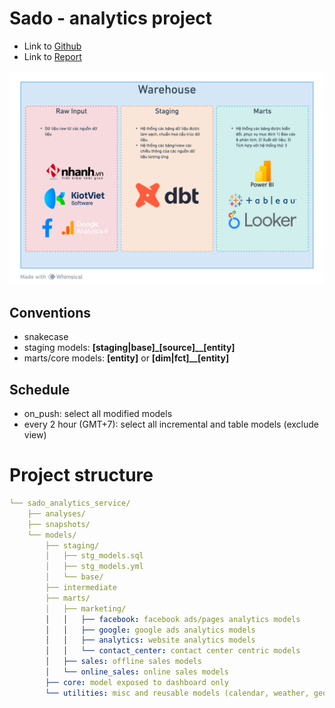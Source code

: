 # Sado - analytics project

- Link to [Github](<https://github.com/chienazazaz/sado_analytics_services>)
- Link to [Report](<https://headscloud.dev>)

![architecture](.github/project_structure.png)

## Conventions
- snakecase
- staging models: **[staging|base]_[source]__[entity]**
- marts/core models: **[entity]** or **[dim|fct]__[entity]**

## Schedule
- on_push: select all modified models
- every 2 hour (GMT+7): select all incremental and table models (exclude view) 

# Project structure
``` yml
└── sado_analytics_service/
    ├── analyses/
    ├── snapshots/
    └── models/
        ├── staging/
        │   ├── stg_models.sql
        │   ├── stg_models.yml
        │   └── base/
        ├── intermediate
        ├── marts/
        │   ├── marketing/
        │   │   ├── facebook: facebook ads/pages analytics models
        │   │   ├── google: google ads analytics models
        │   │   ├── analytics: website analytics models
        │   │   └── contact_center: contact center centric models
        │   ├── sales: offline sales models
        │   └── online_sales: online sales models
        ├── core: model exposed to dashboard only
        └── utilities: misc and reusable models (calendar, weather, geocoding)
```
